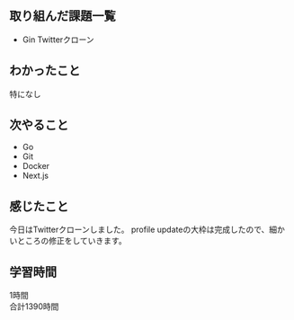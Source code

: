 ## 取り組んだ課題一覧
- Gin Twitterクローン

## わかったこと
特になし

## 次やること
- Go
- Git
- Docker
- Next.js

## 感じたこと
今日はTwitterクローンしました。
profile updateの大枠は完成したので、細かいところの修正をしていきます。

## 学習時間
1時間<br />
合計1390時間
